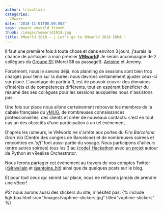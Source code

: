 ```yaml
---
author: lrivallain
categories:
- VMware
date: "2018-11-01T00:00:00Z"
tags: vmware vmworld french
thumb: /images/vmworld2018.jpg
title: VMworld 2018 – ¡ Let's go to VMworld 2018 EUMA !
---
```


Il faut une première fois à toute chose et dans environ 3 jours, j'aurais la chance de participer à mon premier **[VMworld](https://www.vmworld.com/en/europe/index.html)**! Je serais accompagné de 2 collègues du [Groupe SII](http://www.groupe-sii.com/en/) (Merci SII au passage!): [Antoine](/about/#aharlaut) et Jeremy.

Forcément, nous le savons déjà, nos planning de sessions sont bien trop chargés pour tenir sur la durée: nous devrons certainement ajuster ceux-ci sur place. L'avantage de partir à 3, est de pouvoir couvrir des domaines d'intérêts et de compétences différents, tout en espérant bénéficier du résumé des ses collègues pour les sessions auxquelles nous n'assistons pas.

Une fois sur place nous allons certainement retrouver les membres de la cabale française du [vMUG](https://community.vmug.com/), de nombreuses connaissances professionnelles, des clients et créer de nouveaux contacts: c'est en tout cas un des objectifs d'une participation à un tel évènement.

D'après les rumeurs, le VMworld ne s'arrête aux portes du *Fira Barcelona Gran Via* (Centre des congrès de Barcelone) et de nombreuses soirées et rencontres en *'off'* font aussi partie du voyage. Nous participons d'ailleurs (entre autres soirées) tous les 3 au [{code} Hackathon](https://vmworldeuhackathon.hackerearth.com/fr/) avec [un projet](https://vmworldeuhackathon.hackerearth.com/fr/sprints/vmworld-eu-code-hackathon/dashboard/3c86b57/team/) autour de Python et vRealize Orchestrator.

Nous ferons partager cet évènement au travers de nos comptes Twitter ([@lrivallain](https://www.twitter.com/lrivallain) et [@antoine_hlt](https://www.twitter.com/antoine_hlt)) ainsi que de quelques posts sur le blog.

Et pour tout ceux qui seront sur place, nous ne refusons jamais de prendre une vBeer!

*PS:* nous aurons aussi des stickers du site, n'hésitez pas: {% include lightbox.html src="/images/vuptime-stickers.jpg" title="vuptime-stickers" %}